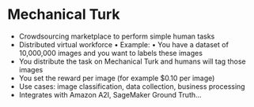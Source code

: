 # Mechanical Turk

- Crowdsourcing marketplace to perform simple human tasks
- Distributed virtual workforce • Example: • You have a dataset of 10,000,000 images and you want to labels these images
- You distribute the task on Mechanical Turk and humans will tag those images
- You set the reward per image (for example $0.10 per image)
- Use cases: image classification, data collection, business processing
- Integrates with Amazon A2I, SageMaker Ground Truth…